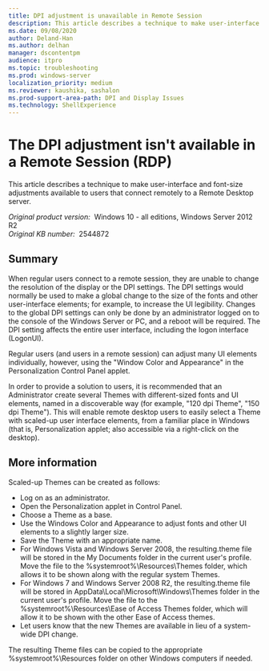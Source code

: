 ```yaml
---
title: DPI adjustment is unavailable in Remote Session
description: This article describes a technique to make user-interface and font-size adjustments available to users that connect remotely to a Remote Desktop server.
ms.date: 09/08/2020
author: Deland-Han
ms.author: delhan
manager: dscontentpm
audience: itpro
ms.topic: troubleshooting
ms.prod: windows-server
localization_priority: medium
ms.reviewer: kaushika, sashalon
ms.prod-support-area-path: DPI and Display Issues
ms.technology: ShellExperience
---
```

# The DPI adjustment isn't available in a Remote Session (RDP)

This article describes a technique to make user-interface and font-size adjustments available to users that connect remotely to a Remote Desktop server.

_Original product version:_ &nbsp;Windows 10 - all editions, Windows Server 2012 R2  
_Original KB number:_ &nbsp;2544872

## Summary

When regular users connect to a remote session, they are unable to change the resolution of the display or the DPI settings. The DPI settings would normally be used to make a global change to the size of the fonts and other user-interface elements; for example, to increase the UI legibility. Changes to the global DPI settings can only be done by an administrator logged on to the console of the Windows Server or PC, and a reboot will be required. The DPI setting affects the entire user interface, including the logon interface (LogonUI).

Regular users (and users in a remote session) can adjust many UI elements individually, however, using the "Window Color and Appearance" in the Personalization Control Panel applet.  

In order to provide a solution to users, it is recommended that an Administrator create several Themes with different-sized fonts and UI elements, named in a discoverable way (for example, "120 dpi Theme", "150 dpi Theme"). This will enable remote desktop users to easily select a Theme with scaled-up user interface elements, from a familiar place in Windows (that is, Personalization applet; also accessible via a right-click on the desktop).

## More information

Scaled-up Themes can be created as follows:

- Log on as an administrator.
- Open the Personalization applet in Control Panel.
- Choose a Theme as a base.
- Use the Windows Color and Appearance to adjust fonts and other UI elements to a slightly larger size.
- Save the Theme with an appropriate name.
- For Windows Vista and Windows Server 2008, the resulting.theme file will be stored in the My Documents folder in the current user's profile. Move the file to the %systemroot%\Resources\Themes folder, which allows it to be shown along with the regular system Themes.  
- For Windows 7 and Windows Server 2008 R2, the resulting.theme file will be stored in AppData\Local\Microsoft\Windows\Themes folder in the current user's profile. Move the file to the %systemroot%\Resources\Ease of Access Themes folder, which will allow it to be shown with the other Ease of Access themes.
- Let users know that the new Themes are available in lieu of a system-wide DPI change.

The resulting Theme files can be copied to the appropriate %systemroot%\Resources folder on other Windows computers if needed.
